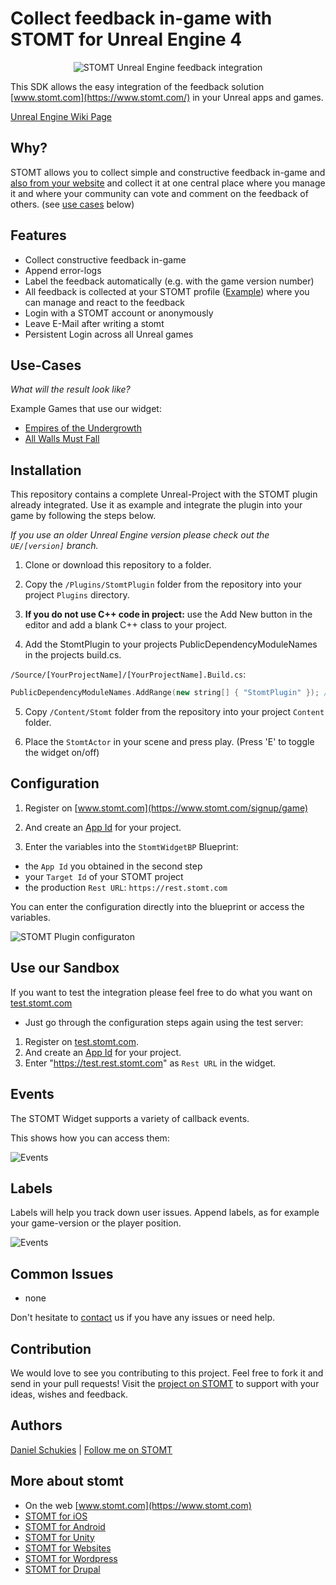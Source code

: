 # Collect feedback in-game with STOMT for Unreal Engine 4 

<p align="center">
  <img alt="STOMT Unreal Engine feedback integration" src="http://schukies.io/images/stomt/StomtUnrealWidget_9-2017.PNG" />
</p>

This SDK allows the easy integration of the feedback solution [www.stomt.com](https://www.stomt.com/) in your Unreal apps and games.

[Unreal Engine Wiki Page](https://wiki.unrealengine.com/STOMT_Plugin)

## Why?

STOMT allows you to collect simple and constructive feedback in-game and [also from your website](https://stomt.co/web) and collect it at one central place where you manage it and where your community can vote and comment on the feedback of others. (see [use cases](#use-cases) below)


## Features

* Collect constructive feedback in-game
* Append error-logs
* Label the feedback automatically (e.g. with the game version number)
* All feedback is collected at your STOMT profile ([Example](https://www.stomt.com/empires-of-the-undergrowth)) where you can manage and react to the feedback
* Login with a STOMT account or anonymously
* Leave E-Mail after writing a stomt
* Persistent Login across all Unreal games


## Use-Cases

_What will the result look like?_ 

Example Games that use our widget:

* [Empires of the Undergrowth](https://www.stomt.com/empires-of-the-undergrowth)      
* [All Walls Must Fall](https://www.stomt.com/AWMF)


## Installation

This repository contains a complete Unreal-Project with the STOMT plugin already integrated. 
Use it as example and integrate the plugin into your game by following the steps below.

_If you use an older Unreal Engine version please check out the `UE/[version]` branch._

1. Clone or download this repository to a folder.

2. Copy the `/Plugins/StomtPlugin` folder from the repository into your project `Plugins` directory. 

3. **If you do not use C++ code in project:** use the Add New button in the editor and add a blank C++ class to your project.

4. Add the StomtPlugin to your projects PublicDependencyModuleNames in the projects build.cs.

`/Source/[YourProjectName]/[YourProjectName].Build.cs`:
```c++
PublicDependencyModuleNames.AddRange(new string[] { "StomtPlugin" }); // Add "StomtPlugin" String
```

5. Copy `/Content/Stomt` folder from the repository into your project `Content` folder.

6. Place the `StomtActor` in your scene and press play. (Press 'E' to toggle the widget on/off)


## Configuration

1. Register on [www.stomt.com](https://www.stomt.com/signup/game) 

2. And create an [App Id](https://www.stomt.com/integrate) for your project.

3. Enter the variables into the `StomtWidgetBP` Blueprint:

* the `App Id` you obtained in the second step
* your `Target Id` of your STOMT project
* the production `Rest URL`: `https://rest.stomt.com`

You can enter the configuration directly into the blueprint or access the variables.

<img alt="STOMT Plugin configuraton" src="http://schukies.io/images/stomt/enter-config.PNG" />


## Use our Sandbox

If you want to test the integration please feel free to do what you want on [test.stomt.com](https://test.stomt.com/) 

* Just go through the configuration steps again using the test server:

1. Register on [test.stomt.com](https://test.stomt.com/signup/game).
2. And create an [App Id](https://test.stomt.com/integrate) for your project.
3. Enter "https://test.rest.stomt.com" as `Rest URL` in the widget.


## Events

The STOMT Widget supports a variety of callback events.

This shows how you can access them:

<img alt="Events" src="http://schukies.io/images/stomt/example.PNG" />

## Labels

Labels will help you track down user issues.
Append labels, as for example your game-version or the player position.

<img alt="Events" src="http://schukies.io/images/stomt/label.PNG" />

## Common Issues

* none

Don't hesitate to [contact](https://www.stomt.com/stomt-unreal-engine-plugin) us if you have any issues or need help.


## Contribution

We would love to see you contributing to this project. Feel free to fork it and send in your pull requests! Visit the [project on STOMT](https://www.stomt.com/stomt-unreal-engine-plugin) to support with your ideas, wishes and feedback.


## Authors

[Daniel Schukies](https://github.com/daniel-schukies) | [Follow me on STOMT](https://www.stomt.com/danielschukies)    


## More about stomt

* On the web [www.stomt.com](https://www.stomt.com)
* [STOMT for iOS](http://stomt.co/ios)
* [STOMT for Android](http://stomt.co/android)
* [STOMT for Unity](http://stomt.co/unity)
* [STOMT for Websites](http://stomt.co/web)
* [STOMT for Wordpress](http://stomt.co/wordpress)
* [STOMT for Drupal](http://stomt.co/drupal)
